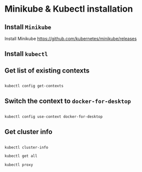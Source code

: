 # Minikube & Kubectl installation

## Install `Minikube`

Install Minikube https://github.com/kubernetes/minikube/releases

## Install `kubectl`

## Get list of existing contexts

```bash

kubectl config get-contexts

```

## Switch the context to `docker-for-desktop`

```bash

kubectl config use-context docker-for-desktop

```

## Get cluster info

```bash

kubectl cluster-info

kubectl get all

kubectl proxy

```
